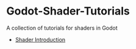 # Godot-Shader-Tutorials
A collection of tutorials for shaders in Godot

* [Shader Introduction](https://github.com/jkvastad/Godot-Shader-Tutorials/tree/main/shader-introduction)
